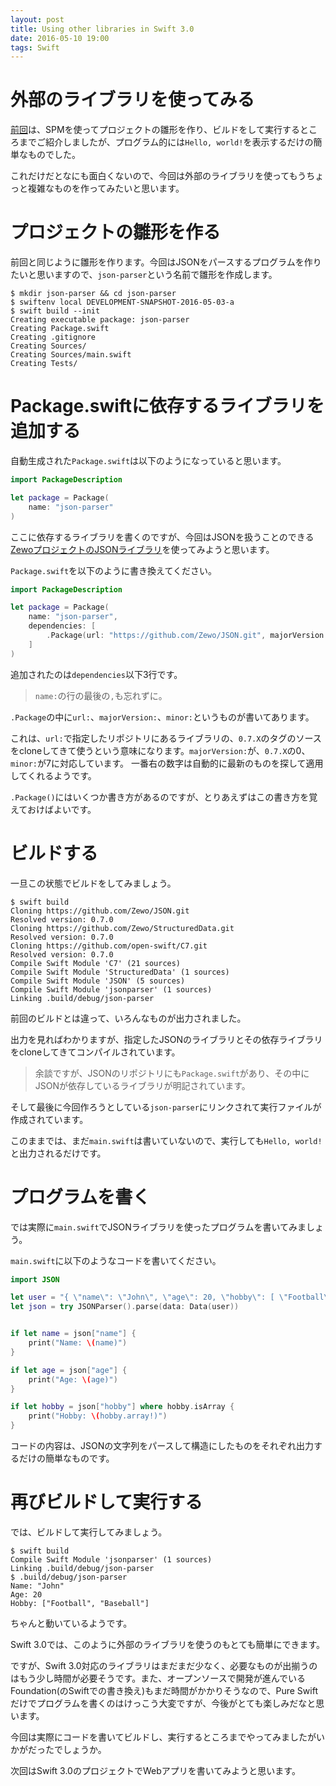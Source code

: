 ```yaml
---
layout: post
title: Using other libraries in Swift 3.0
date: 2016-05-10 19:00
tags: Swift
---
```


# 外部のライブラリを使ってみる

[前回](/2016/05/10/creating-swift-3-0-project/)は、SPMを使ってプロジェクトの雛形を作り、ビルドをして実行するところまでご紹介しましたが、プログラム的には`Hello, world!`を表示するだけの簡単なものでした。

これだけだとなにも面白くないので、今回は外部のライブラリを使ってもうちょっと複雑なものを作ってみたいと思います。

# プロジェクトの雛形を作る

前回と同じように雛形を作ります。今回はJSONをパースするプログラムを作りたいと思いますので、`json-parser`という名前で雛形を作成します。

```
$ mkdir json-parser && cd json-parser
$ swiftenv local DEVELOPMENT-SNAPSHOT-2016-05-03-a
$ swift build --init
Creating executable package: json-parser
Creating Package.swift
Creating .gitignore
Creating Sources/
Creating Sources/main.swift
Creating Tests/
```

# Package.swiftに依存するライブラリを追加する

自動生成された`Package.swift`は以下のようになっていると思います。

```swift
import PackageDescription

let package = Package(
    name: "json-parser"
)
```

ここに依存するライブラリを書くのですが、今回はJSONを扱うことのできる[ZewoプロジェクトのJSONライブラリ](https://github.com/Zewo/JSON)を使ってみようと思います。

`Package.swift`を以下のように書き換えてください。

```swift
import PackageDescription

let package = Package(
    name: "json-parser",
    dependencies: [
        .Package(url: "https://github.com/Zewo/JSON.git", majorVersion: 0, minor: 7),
    ]
)
```

追加されたのは`dependencies`以下3行です。

> `name:`の行の最後の`,`も忘れずに。

`.Package`の中に`url:`、`majorVersion:`、`minor:`というものが書いてあります。

これは、`url:`で指定したリポジトリにあるライブラリの、`0.7.X`のタグのソースをcloneしてきて使うという意味になります。`majorVersion:`が、`0.7.X`の0、`minor:`が7に対応しています。
一番右の数字は自動的に最新のものを探して適用してくれるようです。

`.Package()`にはいくつか書き方があるのですが、とりあえずはこの書き方を覚えておけばよいです。


# ビルドする

一旦この状態でビルドをしてみましょう。

```
$ swift build
Cloning https://github.com/Zewo/JSON.git
Resolved version: 0.7.0
Cloning https://github.com/Zewo/StructuredData.git
Resolved version: 0.7.0
Cloning https://github.com/open-swift/C7.git
Resolved version: 0.7.0
Compile Swift Module 'C7' (21 sources)
Compile Swift Module 'StructuredData' (1 sources)
Compile Swift Module 'JSON' (5 sources)
Compile Swift Module 'jsonparser' (1 sources)
Linking .build/debug/json-parser
```

前回のビルドとは違って、いろんなものが出力されました。

出力を見ればわかりますが、指定したJSONのライブラリとその依存ライブラリをcloneしてきてコンパイルされています。

> 余談ですが、JSONのリポジトリにも`Package.swift`があり、その中にJSONが依存しているライブラリが明記されています。

そして最後に今回作ろうとしている`json-parser`にリンクされて実行ファイルが作成されています。

このままでは、まだ`main.swift`は書いていないので、実行しても`Hello, world!`と出力されるだけです。

# プログラムを書く

では実際に`main.swift`でJSONライブラリを使ったプログラムを書いてみましょう。

`main.swift`に以下のようなコードを書いてください。

```swift
import JSON

let user = "{ \"name\": \"John\", \"age\": 20, \"hobby\": [ \"Football\", \"Baseball\" ] }"
let json = try JSONParser().parse(data: Data(user))


if let name = json["name"] {
    print("Name: \(name)")
}

if let age = json["age"] {
    print("Age: \(age)")
}

if let hobby = json["hobby"] where hobby.isArray {
    print("Hobby: \(hobby.array!)")
}
```

コードの内容は、JSONの文字列をパースして構造にしたものをそれぞれ出力するだけの簡単なものです。

# 再びビルドして実行する

では、ビルドして実行してみましょう。

```
$ swift build
Compile Swift Module 'jsonparser' (1 sources)
Linking .build/debug/json-parser
$ .build/debug/json-parser
Name: "John"
Age: 20
Hobby: ["Football", "Baseball"]
```

ちゃんと動いているようです。

Swift 3.0では、このように外部のライブラリを使うのもとても簡単にできます。

ですが、Swift 3.0対応のライブラリはまだまだ少なく、必要なものが出揃うのはもう少し時間が必要そうです。また、オープンソースで開発が進んでいるFoundation(のSwiftでの書き換え)もまだ時間がかかりそうなので、Pure Swiftだけでプログラムを書くのはけっこう大変ですが、今後がとても楽しみだなと思います。

今回は実際にコードを書いてビルドし、実行するところまでやってみましたがいかがだったでしょうか。

次回はSwift 3.0のプロジェクトでWebアプリを書いてみようと思います。
